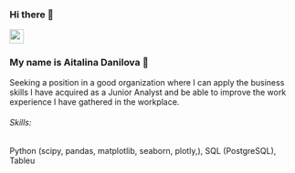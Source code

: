 ### Hi there 👋

<p><a href="https://www.linkedin.com/in/aitalina-danilova-55329b25a/"><img src="https://img.shields.io/badge/linkedin-%230077B5.svg?&style=for-the-badge&logo=linkedin&logoColor=white" height=25></a> 

### My name is Aitalina Danilova :raising_hand: 

Seeking a position in a good organization where I can apply the business skills I have acquired as a Junior Analyst and be able to improve the work experience I have gathered in the workplace.

###### Skills: 
Python (scipy, pandas, matplotlib, seaborn, plotly,), SQL (PostgreSQL), Tableu

